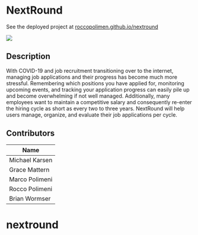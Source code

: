 # NextRound

See the deployed project at [roccopolimen.github.io/nextround](https://roccopolimen.github.io/nextround)

![](https://user-images.githubusercontent.com/42185632/169664790-dfe8a4c7-45f7-4956-b69a-42a527bf09ab.png)

## Description

With COVID-19 and job recruitment transitioning over to the internet, managing job applications and their progress has become much more stressful. Remembering which positions you have applied for, monitoring upcoming events, and tracking your application progress can easily pile up and become overwhelming if not well managed. Additionally, many employees want to maintain a competitive salary and consequently re-enter the hiring cycle as short as every two to three years. NextRound will help users manage, organize, and evaluate their job applications per cycle.

## Contributors

| Name           |
| -------------- |
| Michael Karsen |
| Grace Mattern  |
| Marco Polimeni |
| Rocco Polimeni |
| Brian Wormser  |
# nextround
